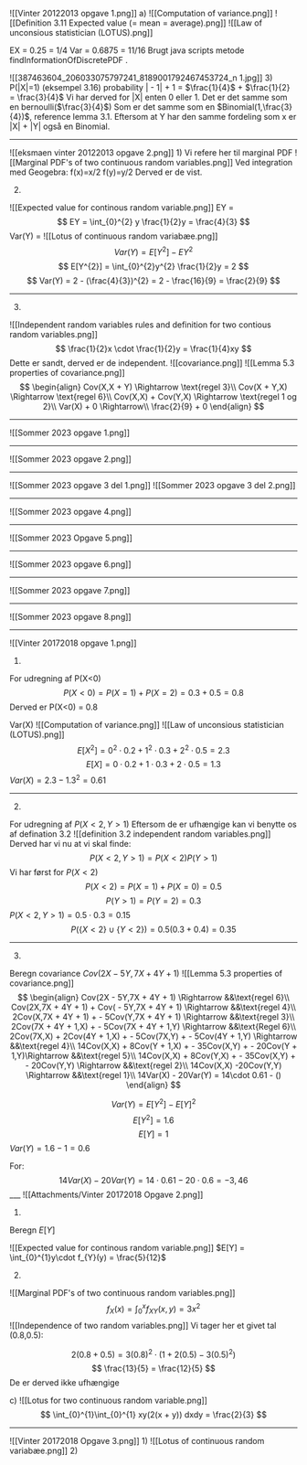 ![[Vinter 20122013 opgave 1.png]]
a)
![[Computation of variance.png]]
![[Definition 3.11 Expected value (= mean = average).png]]
![[Law of unconsious statistician (LOTUS).png]]

EX = 0.25 = 1/4
Var = 0.6875 = 11/16
Brugt java scripts metode findInformationOfDiscretePDF
.

![[387463604_206033075797241_8189001792467453724_n 1.jpg]]
3)
P(|X|=1) (eksempel 3.16) 
probability
| - 1|  +  1 = $\frac{1}{4}$  +  $\frac{1}{2} = \frac{3}{4}$ 
Vi har derved for |X| enten 0 eller 1. Det er det samme som en bernoulli($\frac{3}{4}$) Som  er det samme som en $Binomial(1,\frac{3}{4})$, reference lemma 3.1.
Eftersom at Y har den samme fordeling som x er |X| + |Y| også en Binomial.

___
![[eksmaen vinter 20122013 opgave 2.png]]
1)
Vi refere her til marginal PDF
![[Marginal PDF's of two continuous random variables.png]]
Ved integration med Geogebra:
f(x)=x/2
f(y)=y/2
Derved er de vist.

2)
![[Expected value for continous random variable.png]]
EY = 
$$
EY = \int_{0}^{2} y \frac{1}{2}y = \frac{4}{3}
$$
Var(Y) =
![[Lotus of continuous random variabæe.png]]
$$
Var(Y) = E[Y^{2}]  -  EY^{2}
$$
$$
E[Y^{2}] = \int_{0}^{2}y^{2} \frac{1}{2}y = 2
$$
$$
Var(Y) = 2  -  (\frac{4}{3})^{2} = 2 - \frac{16}{9} = \frac{2}{9}
$$
___
3)
![[Independent random variables rules and definition for two contious random variables.png]]
$$
\frac{1}{2}x \cdot \frac{1}{2}y = \frac{1}{4}xy
$$
Dette er sandt, derved er de independent.
![[covariance.png]]
![[Lemma 5.3 properties of covariance.png]]
$$
\begin{align}
Cov(X,X + Y) \Rightarrow \text{regel 3}\\
Cov(X + Y,X) \Rightarrow \text{regel 6}\\
Cov(X,X) + Cov(Y,X) \Rightarrow \text{regel 1 og 2}\\
Var(X)  +  0 \Rightarrow\\
\frac{2}{9} + 0
\end{align}
$$
___
![[Sommer 2023 opgave 1.png]]



___
![[Sommer 2023 opgave 2.png]]

___
![[Sommer 2023 opgave 3 del 1.png]]
![[Sommer 2023 opgave 3 del 2.png]]

___

![[Sommer 2023 opgave 4.png]]
___
![[Sommer 2023 Opgave 5.png]]
___
![[Sommer 2023 opgave 6.png]]
___
![[Sommer 2023 opgave 7.png]]
___
![[Sommer 2023 opgave 8.png]]
___
![[Vinter 20172018 opgave 1.png]]

1)
For udregning af P(X<0)
$$
P(X<0) = P(X=1) + P(X=2) = 0.3 + 0.5 =0.8
$$
Derved er P(X<0) = 0.8

Var(X)
![[Computation of variance.png]]
![[Law of unconsious statistician (LOTUS).png]]
$$
E[X^{2}] = 0^{2} \cdot 0.2  + 1^{2}\cdot0.3  +  2^{2}\cdot 0.5 = 2.3
$$
$$
E[X] =  0 \cdot 0.2  + 1 \cdot 0.3  +  2\cdot 0.5 =1.3 
$$
$Var(X) = 2.3  -  1.3^{2} = 0.61$ 
___
2)
For udregning af $P(X<2,Y>1)$
Eftersom de er ufhængige kan vi benytte os af defination 3.2
![[definition 3.2 independent random variables.png]]
Derved har vi nu at vi skal finde:
$$
P(X<2,Y>1) = P(X<2)P(Y>1)
$$
Vi har først for $P(X<2)$
$$
P(X<2) = P(X=1)  +  P(X=0) = 0.5
$$
$$
P(Y>1) = P(Y=2) = 0.3
$$
$P(X<2,Y>1) = 0.5 \cdot 0.3 = 0.15$
$$
P(\{X<2\}\cup \{Y<2\}) = 0.5 (0.3 + 0.4) = 0.35
$$
___
3)
Beregn covariance $Cov(2X - 5Y,7X + 4Y + 1)$
![[Lemma 5.3 properties of covariance.png]]
$$
\begin{align}
Cov(2X - 5Y,7X + 4Y + 1) \Rightarrow &&\text{regel 6}\\
Cov(2X,7X + 4Y + 1)  +   Cov( - 5Y,7X + 4Y + 1) \Rightarrow &&\text{regel 4}\\
2Cov(X,7X + 4Y + 1) +  - 5Cov(Y,7X + 4Y + 1) \Rightarrow &&\text{regel 3}\\
2Cov(7X + 4Y + 1,X) +  - 5Cov(7X + 4Y + 1,Y) \Rightarrow &&\text{Regel 6}\\
2Cov(7X,X)  + 2Cov(4Y + 1,X)  +   - 5Cov(7X,Y)  +  - 5Cov(4Y + 1,Y) \Rightarrow &&\text{regel 4}\\
14Cov(X,X)  + 8Cov(Y + 1,X)  +   - 35Cov(X,Y)  +  - 20Cov(Y + 1,Y)\Rightarrow &&\text{regel 5}\\
14Cov(X,X)  + 8Cov(Y,X)  +   - 35Cov(X,Y)  +  - 20Cov(Y,Y) \Rightarrow &&\text{regel 2}\\
14Cov(X,X)  -20Cov(Y,Y) \Rightarrow &&\text{regel 1}\\
14Var(X)  - 20Var(Y) = 14\cdot 0.61  - ()
\end{align}
$$

$$
Var(Y) = E[Y^{2}] - E[Y]^{2}
$$
$$
E[Y^{2}] = 1.6
$$
$$
E[Y]= 1
$$
$Var(Y) = 1 .6  - 1 =0.6$

For:
$$
14Var(X)  -  20Var(Y) = 14\cdot 0.61  -20\cdot 0.6  =  - 3,46 
$$  ___
![[Attachments/Vinter 20172018 Opgave 2.png]] 

1)
Beregn $E[Y]$ 

![[Expected value for continous random variable.png]]
$E[Y] = \int_{0}^{1}y\cdot f_{Y}(y) = \frac{5}{12}$

2)
![[Marginal PDF's of two continuous random variables.png]]
$$
f_{X}(x) = \int_{0}^{x} f_{XY}(x,y) = 3x^{2}
$$
![[Independence of two random variables.png]]
Vi tager her et givet tal (0.8,0.5):


$$
2(0.8 + 0.5) = 3(0.8)^{2} \cdot (1 + 2(0.5)  - 3(0.5)^2)
$$
$$
\frac{13}{5} = \frac{12}{5}
$$
De er derved ikke ufhængige

c)
![[Lotus for two continuous random variable.png]]
$$
\int_{0}^{1}\int_{0}^{1} xy(2(x + y)) dxdy = \frac{2}{3}
$$
___

![[Vinter 20172018 Opgave 3.png]]
1)
![[Lotus of continuous random variabæe.png]]
2)
